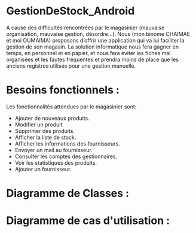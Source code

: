 # GestionDeStock_Android

A cause des difficultés rencontrées par le magasinier (mauvaise organisation, mauvaise gestion, 
désordre…). Nous (mon binome CHAIMAE et moi OUMAIMA) proposons d’offrir une application qui va lui faciliter la gestion de son magasin.
La solution informatique nous fera gagner en temps, en personnel et en papier, et nous fera éviter les
fiches mal organisées et les fautes fréquentes et prendra moins de place que les anciens registres utilisés 
pour une gestion manuelle.

# Besoins fonctionnels : 

Les fonctionnalités attendues par le magasinier sont:
- Ajouter de nouveaux produits.
- Modifier un produit.
- Supprimer des produits.
- Afficher la liste de stock.
- Afficher les informations des fournisseurs.
- Envoyer un mail au fournisseur.
- Consulter les comptes des gestionnaires.
- Voir les statistiques des produits.
- Ajouter un fournisseur. 

# Diagramme de Classes :


# Diagramme de cas d'utilisation :



